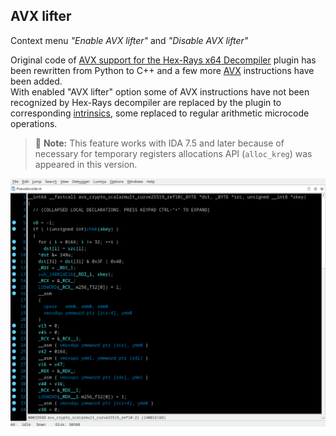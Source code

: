 ## AVX lifter
Context menu *"Enable AVX lifter"* and *"Disable AVX lifter"*

Original code of [AVX support for the Hex-Rays x64 Decompiler](https://github.com/gaasedelen/microavx) plugin has been rewritten from Python to C++ and a few more [AVX](https://en.wikipedia.org/wiki/Advanced_Vector_Extensions) instructions have been added.  
With enabled "AVX lifter" option some of AVX instructions have not been recognized by Hex-Rays decompiler are replaced by the plugin to corresponding [intrinsics](https://www.intel.com/content/www/us/en/docs/intrinsics-guide/index.html), some replaced to regular arithmetic microcode operations.

>📝 **Note:** This feature works with IDA 7.5 and later because of necessary for temporary registers allocations API (`alloc_kreg`) was appeared in this version.

![AVX lifter](avx.gif)
